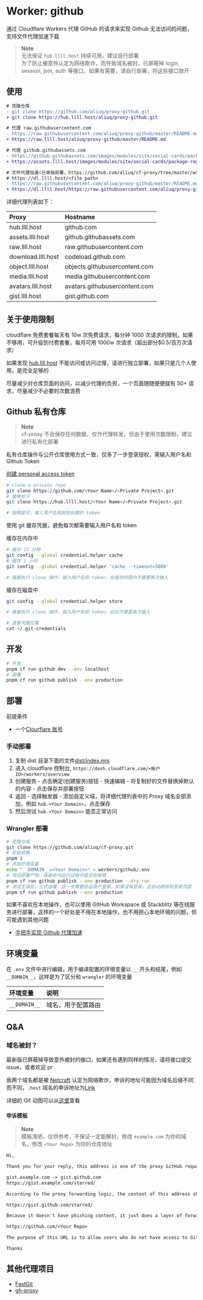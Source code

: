 # Worker: github

通过 Cloudflare Workers 代理 GitHub 的请求来实现 Github 无法访问的问题，支持文件代理加速下载

> **Note**  
> 无法保证 `hub.llll.host` 持续可用，建议自行部署  
> 为了防止被意外认定为网络欺诈，而导致域名被封，已屏蔽掉 login, session, join, auth 等接口，如果有需要，请自行部署，将这些接口放开

## 使用

```diff
# 克隆仓库
- git clone https://github.com/aliuq/proxy-github.git
+ git clone https://hub.llll.host/aliuq/proxy-github.git

# 代理 raw.githubusercontent.com
- https://raw.githubusercontent.com/aliuq/proxy-github/master/README.md
+ https://raw.llll.host/aliuq/proxy-github/master/README.md

# 代理 github.githubassets.com
- https://github.githubassets.com/images/modules/site/social-cards/package-registry.png
+ https://assets.llll.host/images/modules/site/social-cards/package-registry.png

# 文件代理加速(已单独部署，https://github.com/aliuq/cf-proxy/tree/master/workers/proxy)
# https://dl.llll.host/<file_path>
- https://raw.githubusercontent.com/aliuq/proxy-github/master/README.md
+ https://dl.llll.host/https://raw.githubusercontent.com/aliuq/proxy-github/master/README.md
```

详细代理列表如下：

| Proxy | Hostname |
|:---------|:---------|
| hub.llll.host | github.com |
| assets.llll.host | github.githubassets.com |
| raw.llll.host | raw.githubusercontent.com |
| download.llll.host | codeload.github.com |
| object.llll.host | objects.githubusercontent.com |
| media.llll.host | media.githubusercontent.com |
| avatars.llll.host | avatars.githubusercontent.com |
| gist.llll.host | gist.github.com |

## 关于使用限制

cloudflare 免费套餐每天有 10w 次免费请求，每分钟 1000 次请求的限制，如果不够用，可升级到付费套餐，每月可用 1000w 次请求（超出部分$0.5/百万次请求）

如果发现 [hub.llll.host](https://hub.llll.host) 不能访问或访问过慢，请进行独立部署，如果只是几个人使用，是完全足够的

尽量减少对仓库页面的访问，以减少代理的负担，一个页面随随便便就有 50+ 请求，尽量减少不必要的次数浪费

## Github 私有仓库

> **Note**  
> cf-proxy 不会保存任何数据，仅作代理转发，但由于使用次数限制，建议进行私有化部署

私有仓库操作与公开仓库使用方式一致，仅多了一步登录授权，需输入用户名和 Github Token

[创建 personal access token](https://github.com/settings/tokens/new)

```bash
# clone a private repo
git clone https://github.com/<Your Name>/<Private Project>.git
# 替换如下
git clone https://hub.llll.host/<Your Name>/<Private Project>.git

# 按照提示，输入用户名和刚刚创建的 token
```

使用 git 缓存凭据，避免每次都需要输入用户名和 token

缓存在内存中

```bash
# 缓存 15 分钟
git config --global credential.helper cache
# 缓存 1 小时
git config --global credential.helper 'cache --timeout=3600'

# 接着执行 clone 操作，输入用户名和 token，在缓存时限内不需要再次输入
```

缓存在磁盘中

```bash
git config --global credential.helper store

# 接着执行 clone 操作，输入用户名和 token，此后不需要再次输入

# 查看凭据位置
cat ~/.git-credentials
```

## 开发

```bash
# 开发
pnpm cf run github dev --env localhost
# 部署
pnpm cf run github publish --env production
```

## 部署

前提条件

+ 一个[Clourflare 账号](https://dash.cloudflare.com/login)

### 手动部署

1. 复制 dist 目录下面的文件[dist/index.mjs](dist/index.mjs)
2. 进入 cloudflare 控制台, `https://dash.cloudflare.com/<帐户 ID>/workers/overview`
3. 创建服务 - 点击确定(创建服务)按钮 - 快速编辑 - 将复制好的文件替换掉默认的内容 - 点击保存并部署按钮
4. 返回 - 选择触发器 - 添加自定义域，将详细代理列表中的 Proxy 域名全部添加，例如 `hub.<Your Domain>`，点击保存
5. 然后测试 `hub.<Your Domain>` 能否正常访问

### Wrangler 部署

```bash
# 克隆仓库
git clone https://github.com/aliuq/cf-proxy.git
# 安装依赖
pnpm i
# 添加环境变量
echo "__DOMAIN__=<Your Domain>" > workers/github/.env
# 测试部署产物，查看命令运行过程中是否有报错
pnpm cf run github publish --env production --dry-run
# 测试无误后，正式部署，这一步需要验证用户登录，如果没有登录，会自动跳转到登录页面
pnpm cf run github publish --env production
```

如果不喜欢在本地操作，也可以使用 GitHub Workspace 或 Stackblitz 等在线服务进行部署，这样的一个好处是不用在本地操作，也不用担心本地环境的问题，但可能遇到其他问题

+ [手把手实现 Github 代理加速](https://www.bilishare.com/tech/2022/08/23/cf-proxy-github.html)

## 环境变量

在 `.env` 文件中进行编辑，用于编译配置的环境变量以 `__` 开头和结尾，例如 `__DOMAIN__`，这样是为了区分和 `wrangler` 的环境变量

| 环境变量 | 说明 |
| :--- | :--- |
| `__DOMAIN__` | 域名，用于配置路由 |

## Q&A

### 域名被封？

最新版已屏蔽掉导致意外被封的接口，如果还有遇到同样的情况，请将接口提交 issue，或者欢迎 pr

我两个域名都是被 [Netcraft](https://incident.netcraft.com) 认定为网络欺诈，申诉的地址可能因为域名后缀不同而不同，`.host` 域名的申诉地址为[Link](https://radix.website/report-abuse#unsuspensionsteps)

详细的 Gif 动图可以从[这里](https://github.com/aliuq/cf-proxy/pull/13)查看

#### 申诉模板

> **Note**  
> 模板浅陋，仅供参考，不保证一定能解封，修改 `example.com` 为你的域名，修改 `<Your Repo>` 为你的仓库地址

```txt
Hi,

Thank you for your reply, this address is one of the proxy GitHub requests

gist.example.com -> gist.github.com
https://gist.example.com/starred/

According to the proxy forwarding logic, the content of this address should be the same as the one shown below

https://gist.github.com/starred/

Because it doesn't have phishing content, it just does a layer of forwarding and doesn't store any data, it's deployed on top of cloudflare workers and the source code is stored on GitHub

https://github.com/<Your Repo>

The purpose of this URL is to allow users who do not have access to GitHub to be able to access the resources on GitHub normally, such as in China, I hope to review it again and look forward to your reply!

Thanks
```

## 其他代理项目

+ [FastGit](https://doc.fastgit.org/zh-cn/)
+ [gh-proxy](https://github.com/hunshcn/gh-proxy)
